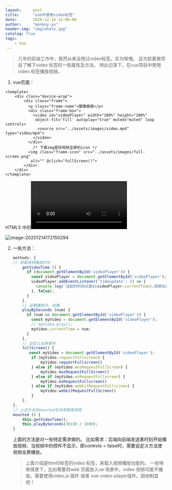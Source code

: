 ```yaml
---
layout:     post
title:      "vue中使用video标签"
date:       2020-12-14 12:00:00
author:     "monkey-yu"
header-img: "img/whale.jpg"
catalog: True
tags:
    - Vue
---
```


> 几年的前端工作中，竟然从来没用过video标签。实为惭愧。 这次趁着做项目了解下video 标签的一些属性及方法。 特此记录下，在vue项目中使用video 标签播放视频。

1. vue页面：

```vue
<template>
    <div class="device-wrap">
        <div class="frame">
          <p class="frame-name">摄像画面</p>
          <div class="frame-box">
            <video id="videoPlayer" width="100%" height="100%"
             object-fit='fill' autoplay="true" muted="muted" loop controls>
              <source src="../assets/images/video.mp4"  type="video/mp4">
            </video>
          </div>
            /* 下面img是将视频全屏的icon */
          <img class="frame-icon" src="../assets/images/full-screen.png"
           alt="" @click="fullScreen()">
        </div>
    </div>
</template>
```

HTML5 中的<video> 标签：

![image-20201214172150294](E:\zhaoyu\monkey-yu.github.io\img\post_img\vue\video-desc.png)

2. 一些方法：

   ```javascript
   methods: {
   // 获取视频播放时长
       getVideoTime () {
         if (document.getElementById('videoPlayer')) {
           const videoPlayer = document.getElementById('videoPlayer');
           videoPlayer.addEventListener('timeupdate', () => {
             console.log(`当前的时间点是${videoPlayer.currentTime},视频长度是				  ${videoPlayer.duration}`);
           }, false);
         }
       },
       // 设置播放点，续播
       playBySeconds (num) {
         if (num && document.getElementById('videoPlayer')) {
           const myVideo = document.getElementById('videoPlayer');
           // myVideo.play();
           myVideo.currentTime = num;
         }
       },
       // 自定义全屏事件
       fullScreen() {
          const myVideo = document.getElementById('videoPlayer');
           if (myVideo.requestFullscreen) {
               myVideo.requestFullscreen()
           } else if (myVideo.mozRequestFullScreen) {
               myVideo.mozRequestFullScreen()
           } else if (myVideo.msRequestFullscreen) {
               myVideo.msRequestFullscreen()
           } else if (myVideo.webkitRequestFullscreen) {
               myVideo.webkitRequestFullScreen()
           }
       },
   },
   // 上述方法在mounted生命周期里调用
   mounted () {
       this.getVideoTime();
       this.playBySeconds(30198 / 1000);
   }
   ```

   上面的方法是对一些特定需求做的。 比如需求：后端向前端发送某时刻开始播放视频、当视频中的控件不显示，即controls = false时，需要自定义方法使视频全屏播放。

   > 上面介绍是html5标签的video 标签，来载入视频播放功能的。 一些特殊情景下，比如需要将web 页面放入ue 场景中，video 视频可能不播放。需要使用video.js 插件 或者 vue-video-player组件。因地制宜吧！
